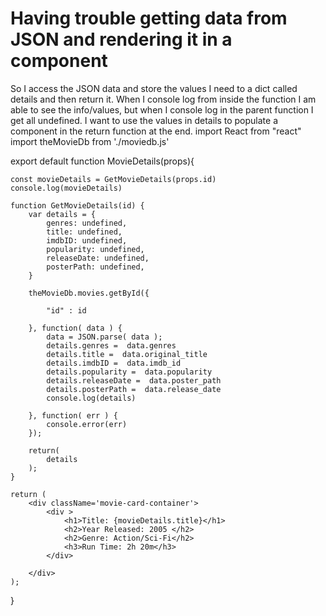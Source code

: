 
# Having trouble getting data from JSON and rendering it in a component

So I access the JSON data and store the values I need to a dict called details and then return it. When I console log from inside the function I am able to see the info/values, but when I console log in the parent function I get all undefined. I want to use the values in details to populate a component in the return function at the end.
import React from "react"
import theMovieDb from  './moviedb.js'

export default function MovieDetails(props){

    const movieDetails = GetMovieDetails(props.id)
    console.log(movieDetails)

    function GetMovieDetails(id) {
        var details = {
            genres: undefined,
            title: undefined,
            imdbID: undefined,
            popularity: undefined,
            releaseDate: undefined,
            posterPath: undefined,
        }

        theMovieDb.movies.getById({
    
            "id" : id
            
        }, function( data ) {
            data = JSON.parse( data );
            details.genres =  data.genres
            details.title =  data.original_title
            details.imdbID =  data.imdb_id
            details.popularity =  data.popularity
            details.releaseDate =  data.poster_path
            details.posterPath =  data.release_date
            console.log(details)

        }, function( err ) {
            console.error(err)
        });

        return(
            details
        );
    }

    return (
        <div className='movie-card-container'>
            <div >
                <h1>Title: {movieDetails.title}</h1>
                <h2>Year Released: 2005 </h2>
                <h2>Genre: Action/Sci-Fi</h2>
                <h3>Run Time: 2h 20m</h3>
            </div>
    
        </div>
    );
}



        